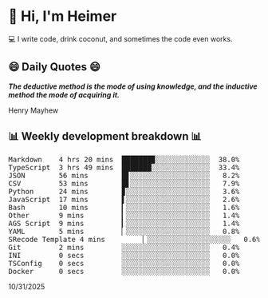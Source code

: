# 👋 Hi, I'm Heimer

💻 I write code, drink coconut, and sometimes the code even works.

## 😄 Daily Quotes 😄

_**The deductive method is the mode of using knowledge, and the inductive method the mode of acquiring it.**_

Henry Mayhew



## 📊 Weekly development breakdown 📊

<pre>Markdown    4 hrs 20 mins  ███████▉░░░░░░░░░░░░░  38.0%
TypeScript  3 hrs 49 mins  ███████░░░░░░░░░░░░░░  33.4%
JSON        56 mins        █▋░░░░░░░░░░░░░░░░░░░   8.2%
CSV         53 mins        █▋░░░░░░░░░░░░░░░░░░░   7.9%
Python      24 mins        ▊░░░░░░░░░░░░░░░░░░░░   3.6%
JavaScript  17 mins        ▌░░░░░░░░░░░░░░░░░░░░   2.6%
Bash        10 mins        ▎░░░░░░░░░░░░░░░░░░░░   1.6%
Other       9 mins         ▎░░░░░░░░░░░░░░░░░░░░   1.4%
AGS Script  9 mins         ▎░░░░░░░░░░░░░░░░░░░░   1.4%
YAML        5 mins         ▏░░░░░░░░░░░░░░░░░░░░   0.8%
SRecode Template 4 mins         ▏░░░░░░░░░░░░░░░░░░░░   0.6%
Git         2 mins         ░░░░░░░░░░░░░░░░░░░░░   0.4%
INI         0 secs         ░░░░░░░░░░░░░░░░░░░░░   0.0%
TSConfig    0 secs         ░░░░░░░░░░░░░░░░░░░░░   0.0%
Docker      0 secs         ░░░░░░░░░░░░░░░░░░░░░   0.0%</pre>

10/31/2025